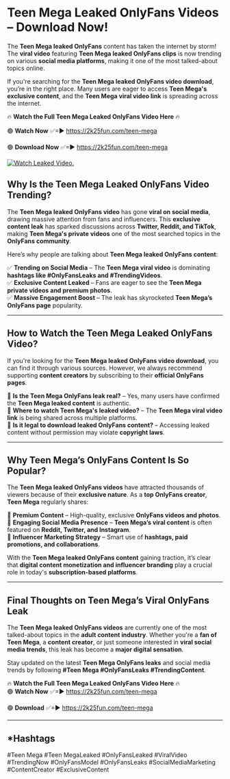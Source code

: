 # Teen Mega Leaked OnlyFans Videos – Download Now!

The **Teen Mega leaked OnlyFans** content has taken the internet by storm! The **viral video** featuring **Teen Mega leaked OnlyFans clips** is now trending on various **social media platforms**, making it one of the most talked-about topics online.  

If you're searching for the **Teen Mega leaked OnlyFans video download**, you’re in the right place. Many users are eager to access **Teen Mega's exclusive content**, and the **Teen Mega viral video link** is spreading across the internet.  

🔥 **Watch the Full Teen Mega Leaked OnlyFans Video Here** 🔥  

🟢 **Watch Now** ✅=► https://2k25fun.com/teen-mega

🟢 **Download Now** ✅=► https://2k25fun.com/teen-mega

[![Watch Leaked Video.](https://miro.medium.com/v2/resize:fit:828/format:webp/1*cilzJN44JGOrTw9NJCrNHA.gif "Watch Leaked Video")](https://2k25fun.com/teen-mega)

## **Why Is the Teen Mega Leaked OnlyFans Video Trending?**  

The **Teen Mega leaked OnlyFans video** has gone **viral on social media**, drawing massive attention from fans and influencers. This **exclusive content leak** has sparked discussions across **Twitter, Reddit, and TikTok**, making **Teen Mega's private videos** one of the most searched topics in the **OnlyFans community**.  

Here’s why people are talking about **Teen Mega leaked OnlyFans content**:  

✅ **Trending on Social Media** – The **Teen Mega viral video** is dominating **hashtags like #OnlyFansLeaks and #TrendingVideos**.  
✅ **Exclusive Content Leaked** – Fans are eager to see the **Teen Mega private videos and premium photos**.  
✅ **Massive Engagement Boost** – The leak has skyrocketed **Teen Mega’s OnlyFans page** popularity.  

---

## **How to Watch the Teen Mega Leaked OnlyFans Video?**  

If you're looking for the **Teen Mega leaked OnlyFans video download**, you can find it through various sources. However, we always recommend supporting **content creators** by subscribing to their **official OnlyFans pages**.  

🔹 **Is the Teen Mega OnlyFans leak real?** – Yes, many users have confirmed the **Teen Mega leaked content** is authentic.  
🔹 **Where to watch Teen Mega's leaked video?** – The **Teen Mega viral video link** is being shared across multiple platforms.  
🔹 **Is it legal to download leaked OnlyFans content?** – Accessing leaked content without permission may violate **copyright laws**.  

---

## **Why Teen Mega’s OnlyFans Content Is So Popular?**  

The **Teen Mega leaked OnlyFans videos** have attracted thousands of viewers because of their **exclusive nature**. As a **top OnlyFans creator**, **Teen Mega** regularly shares:  

📌 **Premium Content** – High-quality, exclusive **OnlyFans videos and photos**.  
📌 **Engaging Social Media Presence** – **Teen Mega’s viral content** is often featured on **Reddit, Twitter, and Instagram**.  
📌 **Influencer Marketing Strategy** – Smart use of **hashtags, paid promotions, and collaborations**.  

With the **Teen Mega leaked OnlyFans content** gaining traction, it’s clear that **digital content monetization and influencer branding** play a crucial role in today's **subscription-based platforms**.  

---

## **Final Thoughts on Teen Mega’s Viral OnlyFans Leak**  

The **Teen Mega leaked OnlyFans videos** are currently one of the most talked-about topics in the **adult content industry**. Whether you're a **fan of Teen Mega**, a **content creator**, or just someone interested in **viral social media trends**, this leak has become a **major digital sensation**.  

Stay updated on the latest **Teen Mega OnlyFans leaks** and social media trends by following **#Teen Mega #OnlyFansLeaks #TrendingContent**.  

🔥 **Watch the Full Teen Mega Leaked OnlyFans Video Here** 🔥  
🟢 **Watch Now** ✅=► https://2k25fun.com/teen-mega

🟢 **Download** ✅=► https://2k25fun.com/teen-mega

---

## *Hashtags
#Teen Mega #Teen MegaLeaked #OnlyFansLeaked #ViralVideo #TrendingNow #OnlyFansModel #OnlyFansLeaks #SocialMediaMarketing #ContentCreator #ExclusiveContent  